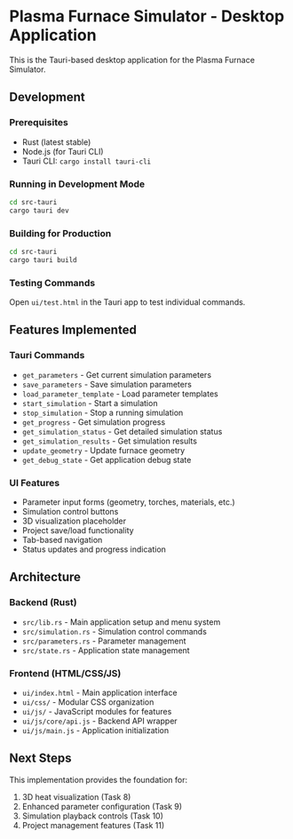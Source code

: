 # Plasma Furnace Simulator - Desktop Application

This is the Tauri-based desktop application for the Plasma Furnace Simulator.

## Development

### Prerequisites
- Rust (latest stable)
- Node.js (for Tauri CLI)
- Tauri CLI: `cargo install tauri-cli`

### Running in Development Mode
```bash
cd src-tauri
cargo tauri dev
```

### Building for Production
```bash
cd src-tauri
cargo tauri build
```

### Testing Commands
Open `ui/test.html` in the Tauri app to test individual commands.

## Features Implemented

### Tauri Commands
- `get_parameters` - Get current simulation parameters
- `save_parameters` - Save simulation parameters
- `load_parameter_template` - Load parameter templates
- `start_simulation` - Start a simulation
- `stop_simulation` - Stop a running simulation
- `get_progress` - Get simulation progress
- `get_simulation_status` - Get detailed simulation status
- `get_simulation_results` - Get simulation results
- `update_geometry` - Update furnace geometry
- `get_debug_state` - Get application debug state

### UI Features
- Parameter input forms (geometry, torches, materials, etc.)
- Simulation control buttons
- 3D visualization placeholder
- Project save/load functionality
- Tab-based navigation
- Status updates and progress indication

## Architecture

### Backend (Rust)
- `src/lib.rs` - Main application setup and menu system
- `src/simulation.rs` - Simulation control commands
- `src/parameters.rs` - Parameter management
- `src/state.rs` - Application state management

### Frontend (HTML/CSS/JS)
- `ui/index.html` - Main application interface
- `ui/css/` - Modular CSS organization
- `ui/js/` - JavaScript modules for features
- `ui/js/core/api.js` - Backend API wrapper
- `ui/js/main.js` - Application initialization

## Next Steps

This implementation provides the foundation for:
1. 3D heat visualization (Task 8)
2. Enhanced parameter configuration (Task 9)
3. Simulation playback controls (Task 10)
4. Project management features (Task 11)